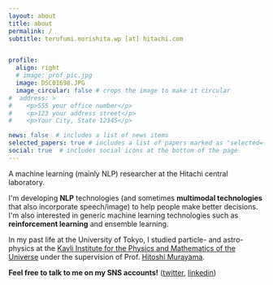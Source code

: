 ```yaml
---
layout: about
title: about
permalink: /
subtitle: terufumi.morishita.wp [at] hitachi.com


profile:
  align: right
  # image: prof_pic.jpg
  image: DSC01698.JPG
  image_circular: false # crops the image to make it circular
#  address: >
#    <p>555 your office number</p>
#    <p>123 your address street</p>
#    <p>Your City, State 12345</p>

news: false  # includes a list of news items
selected_papers: true # includes a list of papers marked as "selected={true}"
social: true  # includes social icons at the bottom of the page
---
```


A machine learning (mainly NLP) researcher at the Hitachi central laboratory.  

I'm developing **NLP** technologies (and sometimes **multimodal technologies** that also incorporate speech/image) to help people make better decisions.
I'm also interested in generic machine learning technologies such as **reinforcement learning** and ensemble learning.  

In my past life at the University of Tokyo, I studied particle- and astro- physics at the [Kavli Institute for the Physics and Mathematics of the Universe](https://www.ipmu.jp/ja) under the supervision of Prof. [Hitoshi Murayama](https://www.ipmu.jp/ja/hitoshi-murayama).  

**Feel free to talk to me on my SNS accounts!** ([twitter](https://twitter.com/MorishTr), [linkedin](https://www.linkedin.com/in/terufumi-morishita-09076712a/))

